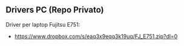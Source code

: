 Drivers PC (Repo Privato)
--
Driver per laptop Fujitsu E751:
- https://www.dropbox.com/s/eaq3x9eqq3k19uq/FJ_E751.zip?dl=0
